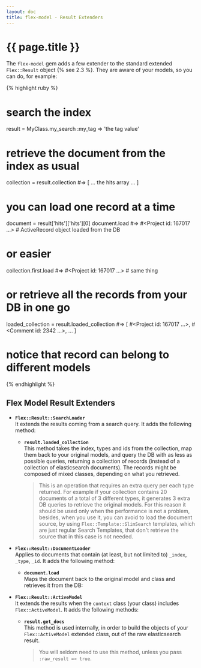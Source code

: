 ```yaml
---
layout: doc
title: flex-model - Result Extenders
---
```


# {{ page.title }}

The `flex-model` gem adds a few extender to the standard extended `Flex::Result` object {% see 2.3 %}. They are aware of your models, so you can do, for example:

{% highlight ruby %}

# search the index
result = MyClass.my_search :my_tag => 'the tag value'

# retrieve the document from the index as usual
collection = result.collection
#=> [ ... the hits array ... ]

# you can load one record at a time
document = result['hits']['hits'][0]
document.load
#=> #<Project id: 167017 ...> # ActiveRecord object loaded from the DB

# or easier
collection.first.load
#=> #<Project id: 167017 ...> # same thing

# or retrieve all the records from your DB in one go
loaded_collection = result.loaded_collection
#=> [ #<Project id: 167017 ...>, #<Comment id: 2342 ...>, ... ]

# notice that record can belong to different models

{% endhighlight %}

## Flex Model Result Extenders

* __`Flex::Result::SearchLoader`__<br>
  It extends the results coming from a search query. It adds the following method:

  * __`result.loaded_collection`__<br>
    This method takes the index, types and ids from the collection, map them back to your original models, and query the DB with as less as possible queries, returning a collection of records (instead of a collection of elasticsearch documents). The records might be composed of mixed classes, depending on what you retrieved.

    > This is an operation that requires an extra query per each type returned. For example if your collection contains 20 documents of a total of 3 different types, it generates 3 extra DB queries to retrieve the original models. For this reason it should be used only when the performance is not a problem, besides, when you use it, you can avoid to load the document source, by using `Flex::Template::SlimSearch` templates, which are just regular Search Templates, that don't retrieve the source that in this case is not needed.

* __`Flex::Result::DocumentLoader`__<br>
  Applies to documents that contain (at least, but not limited to) `_index`, `_type`, `_id`. It adds the following method:

  * __`document.load`__<br>
    Maps the document back to the original model and class and retrieves it from the DB:

* __`Flex::Result::ActiveModel`__<br>
    It extends the results when the `context` class (your class) includes `Flex::ActiveModel`. It adds the following methods:

  * __`result.get_docs`__<br>
    This method is used internally, in order to build the objects of your `Flex::ActiveModel` extended class, out of the raw elasticsearch result.

    > You will seldom need to use this method, unless you pass `:raw_result => true`.

